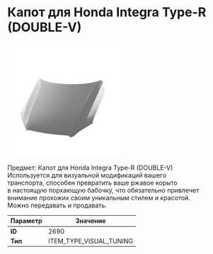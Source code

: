 # Капот для Honda Integra Type-R (DOUBLE-V)

![Item Image](../img/2690.webp?raw=true)

Предмет: Капот для Honda Integra Type-R (DOUBLE-V)<br>Используется для визуальной модификаций вашего<br>транспорта, способен превратить ваше ржавое корыто<br>в настоящую порхающую бабочку, что обязательно привлечет<br>внимание прохожих своим уникальным стилем и красотой.<br>Можно передавать и продавать.


| Параметр | Значение |
|----------|----------|
| **ID** | 2690 |
| **Тип** | ITEM_TYPE_VISUAL_TUNING |

